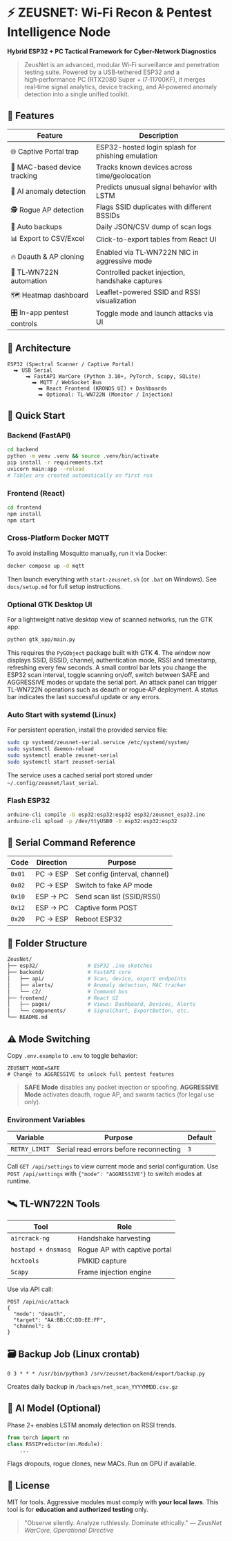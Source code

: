 # ⚡ ZEUSNET: Wi‑Fi Recon & Pentest Intelligence Node

**Hybrid ESP32 + PC Tactical Framework for Cyber‑Network Diagnostics**

> ZeusNet is an advanced, modular Wi‑Fi surveillance and penetration testing suite. Powered by a USB‑tethered ESP32 and a high‑performance PC (RTX2080 Super + i7‑11700KF), it merges real‑time signal analytics, device tracking, and AI‑powered anomaly detection into a single unified toolkit.

## 🔧 Features

| Feature                      | Description                                      |
|-----------------------------|--------------------------------------------------|
| 🌐 Captive Portal trap       | ESP32-hosted login splash for phishing emulation |
| 📡 MAC-based device tracking | Tracks known devices across time/geolocation     |
| 🧠 AI anomaly detection      | Predicts unusual signal behavior with LSTM       |
| 🕵️ Rogue AP detection       | Flags SSID duplicates with different BSSIDs      |
| 📁 Auto backups              | Daily JSON/CSV dump of scan logs                 |
| 📊 Export to CSV/Excel       | Click-to-export tables from React UI             |
| 🔥 Deauth & AP cloning       | Enabled via TL‑WN722N NIC in aggressive mode     |
| 🧪 TL‑WN722N automation      | Controlled packet injection, handshake captures  |
| 🗺️ Heatmap dashboard         | Leaflet-powered SSID and RSSI visualization      |
| 🎛️ In-app pentest controls  | Toggle mode and launch attacks via UI |

## 🧠 Architecture

```text
ESP32 (Spectral Scanner / Captive Portal)
  ⮕ USB Serial
      ⮕ FastAPI WarCore (Python 3.10+, PyTorch, Scapy, SQLite)
        ⮕ MQTT / WebSocket Bus
          ⮕ React Frontend (KRONOS UI) + Dashboards
          ⮕ Optional: TL-WN722N (Monitor / Injection)
````

## 🚀 Quick Start

### Backend (FastAPI)

```bash
cd backend
python -m venv .venv && source .venv/bin/activate
pip install -r requirements.txt
uvicorn main:app --reload
# Tables are created automatically on first run
```

### Frontend (React)

```bash
cd frontend
npm install
npm start
```

### Cross-Platform Docker MQTT

To avoid installing Mosquitto manually, run it via Docker:

```bash
docker compose up -d mqtt
```

Then launch everything with `start-zeusnet.sh` (or `.bat` on Windows). See
`docs/setup.md` for full setup instructions.

### Optional GTK Desktop UI

For a lightweight native desktop view of scanned networks, run the GTK app:

```bash
python gtk_app/main.py
```

This requires the `PyGObject` package built with GTK **4**.
The window now displays SSID, BSSID, channel, authentication mode,
RSSI and timestamp, refreshing every few seconds. A small control bar
lets you change the ESP32 scan interval, toggle scanning on/off, switch
between SAFE and AGGRESSIVE modes or update the serial port. An attack
panel can trigger TL‑WN722N operations such as deauth or rogue‑AP
deployment. A status bar indicates the last successful update or any
errors.

### Auto Start with systemd (Linux)

For persistent operation, install the provided service file:

```bash
sudo cp systemd/zeusnet-serial.service /etc/systemd/system/
sudo systemctl daemon-reload
sudo systemctl enable zeusnet-serial
sudo systemctl start zeusnet-serial
```

The service uses a cached serial port stored under `~/.config/zeusnet/last_serial`.
### Flash ESP32

```bash
arduino-cli compile -b esp32:esp32:esp32 esp32/zeusnet_esp32.ino
arduino-cli upload -p /dev/ttyUSB0 -b esp32:esp32:esp32
```

## 🧬 Serial Command Reference

| Code   | Direction | Purpose                        |
| ------ | --------- | ------------------------------ |
| `0x01` | PC → ESP  | Set config (interval, channel) |
| `0x02` | PC → ESP  | Switch to fake AP mode         |
| `0x10` | ESP → PC  | Send scan list (SSID/RSSI)     |
| `0x12` | ESP → PC  | Captive form POST              |
| `0x20` | PC → ESP  | Reboot ESP32                   |

## 📂 Folder Structure

```bash
ZeusNet/
├── esp32/                # ESP32 .ino sketches
├── backend/              # FastAPI core
│   ├── api/              # Scan, device, export endpoints
│   ├── alerts/           # Anomaly detection, MAC tracker
│   └── c2/               # Command bus
├── frontend/             # React UI
│   ├── pages/            # Views: Dashboard, Devices, Alerts
│   └── components/       # SignalChart, ExportButton, etc.
└── README.md
```

## ⚠️ Mode Switching

Copy `.env.example` to `.env` to toggle behavior:

```env
ZEUSNET_MODE=SAFE
# Change to AGGRESSIVE to unlock full pentest features
```

> **SAFE Mode** disables any packet injection or spoofing.
> **AGGRESSIVE Mode** activates deauth, rogue AP, and swarm tactics (for legal use only).

### Environment Variables

| Variable      | Purpose                                | Default |
|---------------|----------------------------------------|---------|
| `RETRY_LIMIT` | Serial read errors before reconnecting | `3`     |

Call `GET /api/settings` to view current mode and serial configuration. Use
`POST /api/settings` with `{"mode": "AGGRESSIVE"}` to switch modes at runtime.

## 🛰️ TL-WN722N Tools

| Tool                | Role                         |
| ------------------- | ---------------------------- |
| `aircrack-ng`       | Handshake harvesting         |
| `hostapd + dnsmasq` | Rogue AP with captive portal |
| `hcxtools`          | PMKID capture                |
| `Scapy`             | Frame injection engine       |

Use via API call:

```http
POST /api/nic/attack
{
  "mode": "deauth",
  "target": "AA:BB:CC:DD:EE:FF",
  "channel": 6
}
```

## 🗃️ Backup Job (Linux crontab)

```cron
0 3 * * * /usr/bin/python3 /srv/zeusnet/backend/export/backup.py
```

Creates daily backup in `/backups/net_scan_YYYYMMDD.csv.gz`

## 🧙 AI Model (Optional)

Phase 2+ enables LSTM anomaly detection on RSSI trends.

```python
from torch import nn
class RSSIPredictor(nn.Module):
    ...
```

Flags dropouts, rogue clones, new MACs. Run on GPU if available.

## 📜 License

MIT for tools. Aggressive modules must comply with **your local laws**. This tool is for **education and authorized testing** only.

> "Observe silently. Analyze ruthlessly. Dominate ethically."
> — *ZeusNet WarCore, Operational Directive*

